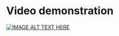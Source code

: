 # Video demonstration 

[![IMAGE ALT TEXT HERE](https://img.youtube.com/vi/xdF7HOFX7jY/0.jpg)](https://www.youtube.com/watch?v=xdF7HOFX7jY)
